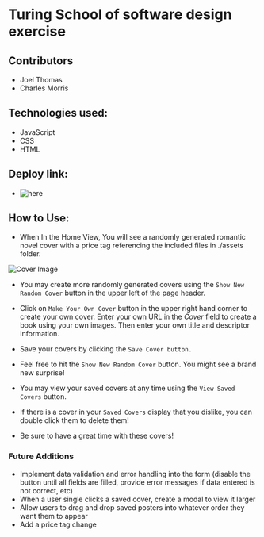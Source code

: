# Turing School of software design exercise
## Contributors
* Joel Thomas
* Charles Morris

## Technologies used:
* JavaScript
* CSS
* HTML

## Deploy link:
* ![here](https://shakikka.github.io/romcom/)

## How to Use:

* When In the Home View, You will see a randomly generated romantic novel cover with a price tag referencing the included files in ./assets folder.

![Cover Image](https://imgur.com/a/FWioYCM "Cover Image")

* You may create more randomly generated covers using the `Show New Random Cover` button in the upper left of the page header.

* Click on `Make Your Own Cover` button in the upper right hand corner to create your own cover. Enter your own URL in the _*Cover*_ field to create a book using your own images.  Then enter your own title and descriptor information.

* Save your covers by clicking the `Save Cover button.`

* Feel free to hit the `Show New Random Cover` button. You might see a brand new surprise!                              

* You may view your saved covers at any time using the `View Saved Covers` button.

* If there is a cover in your `Saved Covers` display that you dislike, you can double click them to delete them!

* Be sure to have a great time with these covers!


### Future Additions
* Implement data validation and error handling into the form (disable the button until all fields are filled, provide error messages if data entered is not correct, etc)
* When a user single clicks a saved cover, create a modal to view it larger
* Allow users to drag and drop saved posters into whatever order they want them to appear
* Add a price tag change
